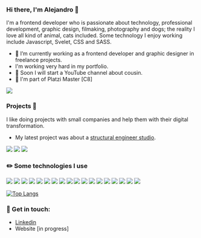 ### Hi there, I'm Alejandro 👋

I'm a frontend developer who is passionate about technology, professional development, graphic design, filmaking, photography and dogs; the reality I love all kind of animal, cats included. Some technology I enjoy working include Javascript, Svelet, CSS and SASS. 

- 🔭 I’m currently working as a frontend developer and graphic designer in freelance projects.
- I'm working very hard in my portfolio.
- 🍳 Soon I will start a YouTube channel about cousin.
- 🌱 I'm part of Platzi Master [C8]  

[<img src="https://img.shields.io/badge/Platzi%20Master-C8-%98CA3F?style=for-the-badge&logo=platzi" />](https://platzi.com/p/kbzaso/)

### Projects 🚀

I like doing projects with small companies and help them with their digital transformation.

- My latest project was about a [structural engineer studio](https://vge.cl/). 

[<img src="https://img.shields.io/badge/-Behance-blue?style=for-the-badge&logo=behance&logoColor=white" />](https://www.behance.net/kbzaso)
[<img src="https://img.shields.io/badge/-Dribble-e33177?style=for-the-badge&logo=dribbble&logoColor=white" />](https://dribbble.com/kbzaso)
[<img src="https://img.shields.io/badge/Codepen-000000?style=for-the-badge&logo=codepen&logoColor=white" />](https://codepen.io/kbzaso)

### ✏️ Some technologies I use
![](https://img.shields.io/badge/HTML5-E34F26?style=for-the-badge&logo=html5&logoColor=white)
![](https://img.shields.io/badge/CSS3-1572B6?style=for-the-badge&logo=css3&logoColor=white)
![](https://img.shields.io/badge/JavaScript-323330?style=for-the-badge&logo=javascript&logoColor=F7DF1E)
![](https://img.shields.io/badge/Node.js-339933?style=for-the-badge&logo=nodedotjs&logoColor=white)
![](https://img.shields.io/badge/Vercel-000000?style=for-the-badge&logo=vercel&logoColor=white)
![](https://img.shields.io/badge/Sass-CC6699?style=for-the-badge&logo=sass&logoColor=white)
![](https://img.shields.io/badge/mac%20os-000000?style=for-the-badge&logo=apple&logoColor=white)
![](https://img.shields.io/badge/travis_CI-3EAAAF?style=for-the-badge&logo=travisci&logoColor=white)
![](https://img.shields.io/badge/Netlify-00C7B7?style=for-the-badge&logo=netlify&logoColor=white)
![](https://img.shields.io/badge/Notion-000000?style=for-the-badge&logo=notion&logoColor=white)
![](https://img.shields.io/badge/Figma-F24E1E?style=for-the-badge&logo=figma&logoColor=white)
![](https://img.shields.io/badge/Adobe-After%20Effects-CF96FD?style=for-the-badge&logo=Adobe-After-Effects&labelColor=393665&logoWidth=15)
![](https://img.shields.io/badge/Adobe-Photoshop-31A8FF?style=for-the-badge&logo=Adobe-Photoshop&labelColor=0a446b&logoWidth=15)
![](https://img.shields.io/badge/Adobe-Premiere%20Pro-9999FF?style=for-the-badge&logo=Adobe-Premiere%20Pro&labelColor=2f2f5b&logoWidth=15)
![](https://img.shields.io/badge/Adobe%20Illustrator-FF9A00?style=for-the-badge&logo=adobe%20illustrator&logoColor=white)
![](https://img.shields.io/badge/affinitydesginer-%231B72BE.svg?style=for-the-badge&logo=affinity-designer&logoColor=white)
![](https://img.shields.io/badge/affinityphoto-%237E4DD2.svg?style=for-the-badge&logo=affinity-photo&logoColor=white)
![](https://img.shields.io/badge/iTerm2-000000?style=for-the-badge&logo=iterm2&logoColor=white)

[![Top Langs](https://github-readme-stats.vercel.app/api/top-langs/?username=anuraghazra&layout=compact)](https://github.com/anuraghazra/github-readme-stats)

### 📢 Get in touch:
- [Linkedin](https://www.linkedin.com/in/alejandrosapa/)
- Website [in progress]

